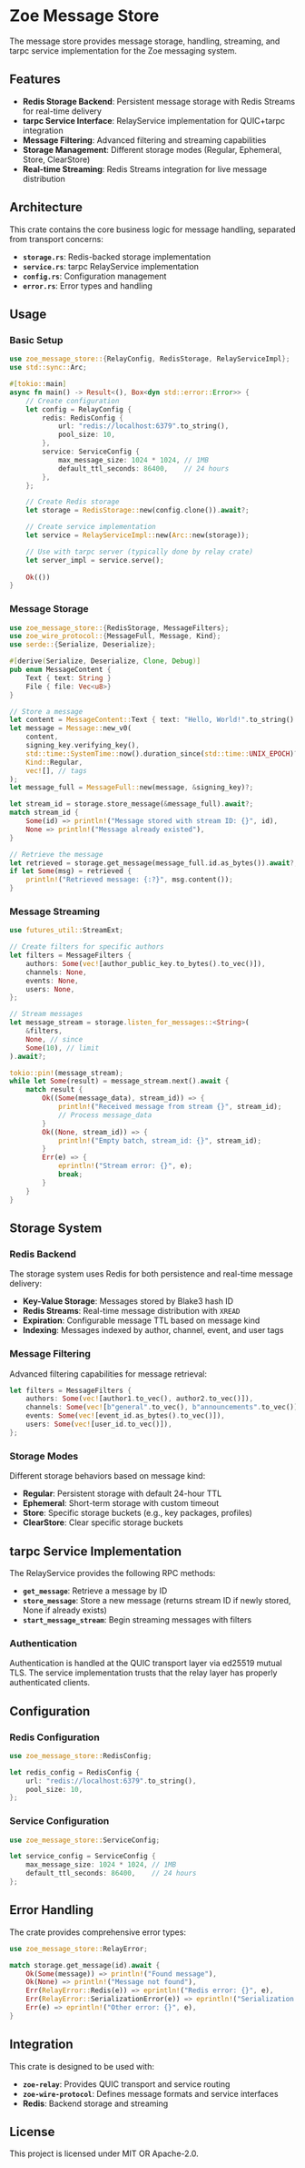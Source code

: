 # Zoe Message Store

The message store provides message storage, handling, streaming, and tarpc service implementation for the Zoe messaging system.

## Features

- **Redis Storage Backend**: Persistent message storage with Redis Streams for real-time delivery
- **tarpc Service Interface**: RelayService implementation for QUIC+tarpc integration
- **Message Filtering**: Advanced filtering and streaming capabilities
- **Storage Management**: Different storage modes (Regular, Ephemeral, Store, ClearStore)
- **Real-time Streaming**: Redis Streams integration for live message distribution

## Architecture

This crate contains the core business logic for message handling, separated from transport concerns:

- **`storage.rs`**: Redis-backed storage implementation
- **`service.rs`**: tarpc RelayService implementation
- **`config.rs`**: Configuration management
- **`error.rs`**: Error types and handling

## Usage

### Basic Setup

```rust
use zoe_message_store::{RelayConfig, RedisStorage, RelayServiceImpl};
use std::sync::Arc;

#[tokio::main]
async fn main() -> Result<(), Box<dyn std::error::Error>> {
    // Create configuration
    let config = RelayConfig {
        redis: RedisConfig {
            url: "redis://localhost:6379".to_string(),
            pool_size: 10,
        },
        service: ServiceConfig {
            max_message_size: 1024 * 1024, // 1MB
            default_ttl_seconds: 86400,    // 24 hours
        },
    };

    // Create Redis storage
    let storage = RedisStorage::new(config.clone()).await?;

    // Create service implementation
    let service = RelayServiceImpl::new(Arc::new(storage));

    // Use with tarpc server (typically done by relay crate)
    let server_impl = service.serve();
    
    Ok(())
}
```

### Message Storage

```rust
use zoe_message_store::{RedisStorage, MessageFilters};
use zoe_wire_protocol::{MessageFull, Message, Kind};
use serde::{Serialize, Deserialize};

#[derive(Serialize, Deserialize, Clone, Debug)]
pub enum MessageContent {
    Text { text: String }
    File { file: Vec<u8>}
}

// Store a message
let content = MessageContent::Text { text: "Hello, World!".to_string() };
let message = Message::new_v0(
    content,
    signing_key.verifying_key(),
    std::time::SystemTime::now().duration_since(std::time::UNIX_EPOCH)?.as_secs(),
    Kind::Regular,
    vec![], // tags
);
let message_full = MessageFull::new(message, &signing_key)?;

let stream_id = storage.store_message(&message_full).await?;
match stream_id {
    Some(id) => println!("Message stored with stream ID: {}", id),
    None => println!("Message already existed"),
}

// Retrieve the message
let retrieved = storage.get_message(message_full.id.as_bytes()).await?;
if let Some(msg) = retrieved {
    println!("Retrieved message: {:?}", msg.content());
}
```

### Message Streaming

```rust
use futures_util::StreamExt;

// Create filters for specific authors
let filters = MessageFilters {
    authors: Some(vec![author_public_key.to_bytes().to_vec()]),
    channels: None,
    events: None,
    users: None,
};

// Stream messages
let message_stream = storage.listen_for_messages::<String>(
    &filters,
    None, // since
    Some(10), // limit
).await?;

tokio::pin!(message_stream);
while let Some(result) = message_stream.next().await {
    match result {
        Ok((Some(message_data), stream_id)) => {
            println!("Received message from stream {}", stream_id);
            // Process message_data
        }
        Ok((None, stream_id)) => {
            println!("Empty batch, stream_id: {}", stream_id);
        }
        Err(e) => {
            eprintln!("Stream error: {}", e);
            break;
        }
    }
}
```

## Storage System

### Redis Backend

The storage system uses Redis for both persistence and real-time message delivery:

- **Key-Value Storage**: Messages stored by Blake3 hash ID
- **Redis Streams**: Real-time message distribution with `XREAD`
- **Expiration**: Configurable message TTL based on message kind
- **Indexing**: Messages indexed by author, channel, event, and user tags

### Message Filtering

Advanced filtering capabilities for message retrieval:

```rust
let filters = MessageFilters {
    authors: Some(vec![author1.to_vec(), author2.to_vec()]),
    channels: Some(vec![b"general".to_vec(), b"announcements".to_vec()]),
    events: Some(vec![event_id.as_bytes().to_vec()]),
    users: Some(vec![user_id.to_vec()]),
};
```

### Storage Modes

Different storage behaviors based on message kind:

- **Regular**: Persistent storage with default 24-hour TTL
- **Ephemeral**: Short-term storage with custom timeout
- **Store**: Specific storage buckets (e.g., key packages, profiles)
- **ClearStore**: Clear specific storage buckets

## tarpc Service Implementation

The RelayService provides the following RPC methods:

- **`get_message`**: Retrieve a message by ID
- **`store_message`**: Store a new message (returns stream ID if newly stored, None if already exists)
- **`start_message_stream`**: Begin streaming messages with filters

### Authentication

Authentication is handled at the QUIC transport layer via ed25519 mutual TLS. The service implementation trusts that the relay layer has properly authenticated clients.

## Configuration

### Redis Configuration

```rust
use zoe_message_store::RedisConfig;

let redis_config = RedisConfig {
    url: "redis://localhost:6379".to_string(),
    pool_size: 10,
};
```

### Service Configuration

```rust
use zoe_message_store::ServiceConfig;

let service_config = ServiceConfig {
    max_message_size: 1024 * 1024, // 1MB
    default_ttl_seconds: 86400,    // 24 hours
};
```

## Error Handling

The crate provides comprehensive error types:

```rust
use zoe_message_store::RelayError;

match storage.get_message(id).await {
    Ok(Some(message)) => println!("Found message"),
    Ok(None) => println!("Message not found"),
    Err(RelayError::Redis(e)) => eprintln!("Redis error: {}", e),
    Err(RelayError::SerializationError(e)) => eprintln!("Serialization error: {}", e),
    Err(e) => eprintln!("Other error: {}", e),
}
```

## Integration

This crate is designed to be used with:

- **`zoe-relay`**: Provides QUIC transport and service routing
- **`zoe-wire-protocol`**: Defines message formats and service interfaces
- **Redis**: Backend storage and streaming

## License

This project is licensed under MIT OR Apache-2.0. 